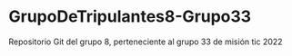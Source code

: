 # GrupoDeTripulantes8-Grupo33
Repositorio Git del grupo 8, perteneciente al grupo 33 de misión tic 2022
